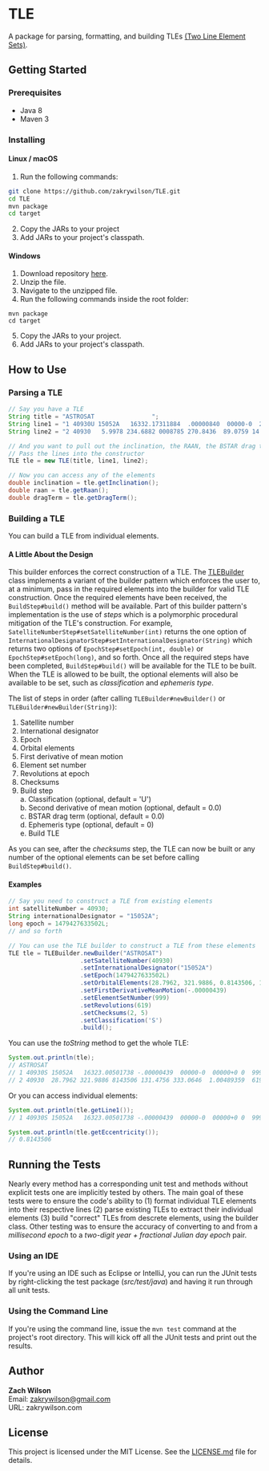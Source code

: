 # TLE

A package for parsing, formatting, and building TLEs [(Two Line Element Sets)](https://en.wikipedia.org/wiki/Two-line_element_set).

## Getting Started

### Prerequisites

* Java 8  
* Maven 3 

### Installing

#### Linux / macOS

1. Run the following commands:

```bash
git clone https://github.com/zakrywilson/TLE.git  
cd TLE  
mvn package  
cd target  
```

2. Copy the JARs to your project
3. Add JARs to your project's classpath.

#### Windows

1. Download repository [here](https://github.com/zakrywilson/TLE/archive/master.zip).  
2. Unzip the file.  
3. Navigate to the unzipped file.  
4. Run the following commands inside the root folder:  

```dos  
mvn package  
cd target  
```

5. Copy the JARs to your project.  
6. Add JARs to your project's classpath.  

## How to Use

### Parsing a TLE

```java
// Say you have a TLE
String title = "ASTROSAT                ";
String line1 = "1 40930U 15052A   16332.17311884  .00000840  00000-0  29196-4 0  9990";
String line2 = "2 40930   5.9978 234.6882 0008785 270.8436  89.0759 14.76065788 63051";

// And you want to pull out the inclination, the RAAN, the BSTAR drag term
// Pass the lines into the constructor
TLE tle = new TLE(title, line1, line2);

// Now you can access any of the elements
double inclination = tle.getInclination();
double raan = tle.getRaan();
double dragTerm = tle.getDragTerm();
```

### Building a TLE

You can build a TLE from individual elements.  

#### A Little About the Design

This builder enforces the correct construction of a TLE. The [TLEBuilder](https://github.com/zakrywilson/TLE/blob/master/src/main/java/com/zakrywilson/astro/tle/TLEBuilder.java) class implements a variant of the builder pattern which enforces the user to, at a minimum, pass in the required elements into the builder for valid TLE construction. Once the required elements have been received, the `BuildStep#build()` method will be available. Part of this builder pattern's implementation is the use of *steps* which is a polymorphic procedural mitigation of the TLE's construction. For example, `SatelliteNumberStep#setSatelliteNumber(int)` returns the one option of `InternationalDesignatorStep#setInternationalDesignator(String)` which returns two options of `EpochStep#setEpoch(int, double)` or `EpochStep#setEpoch(long)`, and so forth. Once all the required steps have been completed, `BuildStep#build()` will be available for the TLE to be built. When the TLE is allowed to be built, the optional elements will also be available to be set, such as *classification* and *ephemeris type*. 

The list of steps in order (after calling `TLEBuilder#newBuilder()` or `TLEBuilder#newBuilder(String)`):

1. Satellite number
2. International designator
3. Epoch
4. Orbital elements
5. First derivative of mean motion  
6. Element set number
7. Revolutions at epoch
8. Checksums
9. Build step  
    a. Classification (optional, default = 'U')  
    b. Second derivative of mean motion (optional, default = 0.0)  
    c. BSTAR drag term (optional, default = 0.0)  
    d. Ephemeris type (optional, default = 0)  
    e. Build TLE  

As you can see, after the *checksums* step, the TLE can now be built or any number of the optional elements can be set before calling `BuildStep#build()`.

#### Examples

```java
// Say you need to construct a TLE from existing elements
int satelliteNumber = 40930;
String internationalDesignator = "15052A";
long epoch = 1479427633502L;
// and so forth

// You can use the TLE builder to construct a TLE from these elements
TLE tle = TLEBuilder.newBuilder("ASTROSAT")
                    .setSatelliteNumber(40930)
                    .setInternationalDesignator("15052A")
                    .setEpoch(1479427633502L)
                    .setOrbitalElements(28.7962, 321.9886, 0.8143506, 131.4756, 333.0646, 1.00489359)
                    .setFirstDerivativeMeanMotion(-.00000439)
                    .setElementSetNumber(999)
                    .setRevolutions(619)
                    .setChecksums(2, 5)
                    .setClassification('S')
                    .build();
```

You can use the *toString* method to get the whole TLE:

```java
System.out.println(tle);
// ASTROSAT                
// 1 40930S 15052A   16323.00501738 -.00000439  00000-0  00000+0 0  9992
// 2 40930  28.7962 321.9886 8143506 131.4756 333.0646  1.00489359  6195
```

Or you can access individual elements:

```java
System.out.println(tle.getLine1());
// 1 40930S 15052A   16323.00501738 -.00000439  00000-0  00000+0 0  9992

System.out.println(tle.getEccentricity());
// 0.8143506
```

## Running the Tests

Nearly every method has a corresponding unit test and methods without explicit tests one are implicitly tested by others. The main goal of these tests were to ensure the code's ability to (1) format individual TLE elements into their respective lines (2) parse existing TLEs to extract their individual elements (3) build "correct" TLEs from descrete elements, using the builder class. Other testing was to ensure the accuracy of converting to and from a *millisecond epoch* to a *two-digit year + fractional Julian day epoch* pair.

### Using an IDE

If you're using an IDE such as Eclipse or IntelliJ, you can run the JUnit tests by right-clicking the test package (*src/test/java*) and having it run through all unit tests.

### Using the Command Line

If you're using the command line, issue the `mvn test` command at the project's root directory. This will kick off all the JUnit tests and print out the results.

## Author

**Zach Wilson**  
Email: zakrywilson@gmail.com  
URL: zakrywilson.com  

## License

This project is licensed under the MIT License. See the [LICENSE.md](https://github.com/zakrywilson/TLE/blob/master/LICENSE.md) file for details.
